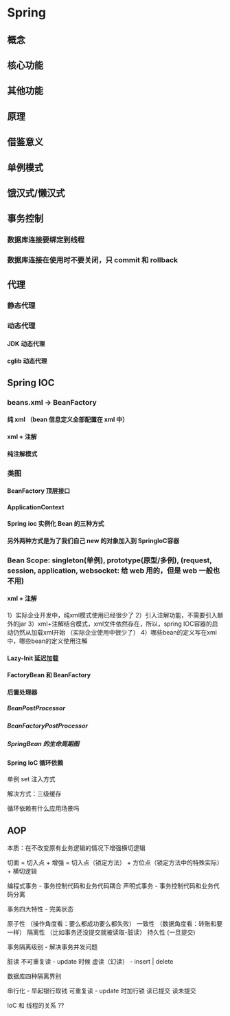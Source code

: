 
# Spring

## 概念

## 核心功能

## 其他功能

## 原理

## 借鉴意义



## 单例模式

## 饿汉式/懒汉式

## 事务控制

### 数据库连接要绑定到线程

### 数据库连接在使用时不要关闭，只 commit 和 rollback

## 代理

### 静态代理

### 动态代理

#### JDK 动态代理

#### cglib 动态代理

## Spring IOC

### beans.xml -> BeanFactory

#### 纯 xml （bean 信息定义全部配置在 xml 中）

#### xml + 注解

#### 纯注解模式

### 类图

#### BeanFactory 顶层接口

#### ApplicationContext

#### Spring ioc 实例化 Bean 的三种方式

#### 另外两种方式是为了我们自己 new 的对象加入到 SpringIoC容器

### Bean Scope: singleton(单例), prototype(原型/多例), (request, session, application, websocket: 给 web 用的，但是 web 一般也不用)

#### xml + 注解


1）实际企业开发中，纯xml模式使⽤已经很少了
2）引⼊注解功能，不需要引⼊额外的jar
3）xml+注解结合模式，xml⽂件依然存在，所以，spring IOC容器的启动仍然从加载xml开始
（实际企业使用中很少了）
4）哪些bean的定义写在xml中，哪些bean的定义使⽤注解
#### Lazy-Init 延迟加载

#### FactoryBean 和 BeanFactory

#### 后置处理器

##### BeanPostProcessor

##### BeanFactoryPostProcessor

##### SpringBean 的生命周期图

#### Spring IoC 循环依赖

单例 set 注入方式

解决方式：三级缓存

循环依赖有什么应用场景吗

## AOP

本质：在不改变原有业务逻辑的情况下增强横切逻辑

切面 = 切入点 + 增强
    = 切入点（锁定方法） + 方位点（锁定方法中的特殊实际） + 横切逻辑


编程式事务 - 事务控制代码和业务代码耦合
声明式事务 - 事务控制代码和业务代码分离

事务四大特性 - 完美状态

原子性 （操作角度看：要么都成功要么都失败）
一致性 （数据角度看：转账和要一样）
隔离性 （比如事务还没提交就被读取-脏读）
持久性  (一旦提交)

事务隔离级别 - 解决事务并发问题

脏读
不可重复读 - update 时候
虚读（幻读） - insert | delete

数据库四种隔离界别

串行化 - 早起银行取钱
可重复读 - update 时加行锁
读已提交
读未提交

IoC 和 线程的关系 ??
